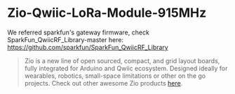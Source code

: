 # Zio-Qwiic-LoRa-Module-915MHz
We referred sparkfun's gateway firmware, check SparkFun_QwiicRF_Library-master here:  https://github.com/sparkfun/SparkFun_QwiicRF_Library





> Zio is a new line of open sourced, compact, and grid layout boards, fully integrated for Arduino and Qwiic ecosystem. Designed ideally for wearables, robotics, small-space limitations or other on the go projects. Check out other awesome Zio products [here](https://www.smart-prototyping.com/Zio).
